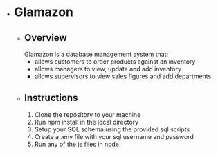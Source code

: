 * # Glamazon 
    * ## Overview
        Glamazon is a database management system that:
        * allows customers to order products against an inventory
        * allows managers to view, update and add inventory
        * allows supervisors to view sales figures and add departments
    * ## Instructions
        1. Clone the repository to your machine
        2. Run npm install in the local directory
        3. Setup your SQL schema using the provided sql scripts
        4. Create a .env file with your sql username and password
        5. Run any of the js files in node